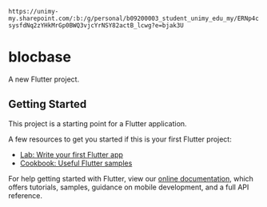 `https://unimy-my.sharepoint.com/:b:/g/personal/b09200003_student_unimy_edu_my/ERNp4csysfdNq2zYHkMrGp0BWQ3vjcYrNSY82actB_lcwg?e=bjak3U`

# blocbase

A new Flutter project.

## Getting Started

This project is a starting point for a Flutter application.

A few resources to get you started if this is your first Flutter project:

- [Lab: Write your first Flutter app](https://flutter.dev/docs/get-started/codelab)
- [Cookbook: Useful Flutter samples](https://flutter.dev/docs/cookbook)

For help getting started with Flutter, view our
[online documentation](https://flutter.dev/docs), which offers tutorials,
samples, guidance on mobile development, and a full API reference.
